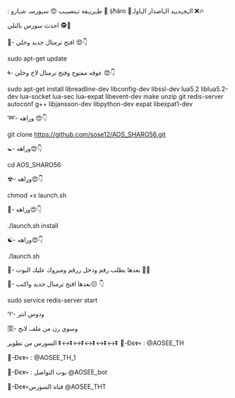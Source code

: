  :
طہريہقة تہنصيہب
:heart_eyes: سہورسہ شہارو
:kiss: ṩħäro :kiss:الہجہديہد الہاصدار الہاولہ :x::fire:


احدث سورس بالتلي 🕵🖖

💠- افتح ترمنال جديد وخلي 😍👇

sudo apt-get update

🌀- عوفه مفتوح وفتح ترمنال لاخ وخلي 😍👇

sudo apt-get install libreadline-dev libconfig-dev libssl-dev lua5.2 liblua5.2-dev lua-socket lua-sec lua-expat libevent-dev make unzip git redis-server autoconf g++ libjansson-dev libpython-dev expat libexpat1-dev

➿- وراهه 😍👇

git clone https://github.com/sose12/AOS_SHARO56.git

🚼- وراهه😍👇

cd AOS_SHARO56

☢- وراهه😍👇

chmod +x launch.sh

🔄- وراهه😍👇

./launch.sh install

☯- وراهه😍👇

./launch.sh

💟- بعدها يطلب رقم ودخل ررقم ومبروك عليك البوت 💞🍃

🕎- بعدها افتح ترمنال جديد واكتب😕 👇

sudo service redis-server start

♈️- ودوس انتر

🈳- وسوي رن من ملف لانج

السورس من تطوير
⏬↔️⏬↔️⏬↔️⏬↔️⏬↔️⏬
💯-Đєⱴ💀 : @AOSEE_TH

💯-Đєⱴ💀 : @AOSEE_TH_1

💯-Đєⱴ💀 : بوت التواصل  @AOSEE_bot

💯-Đєⱴ💀قناة السورس @AOSEE_THT
